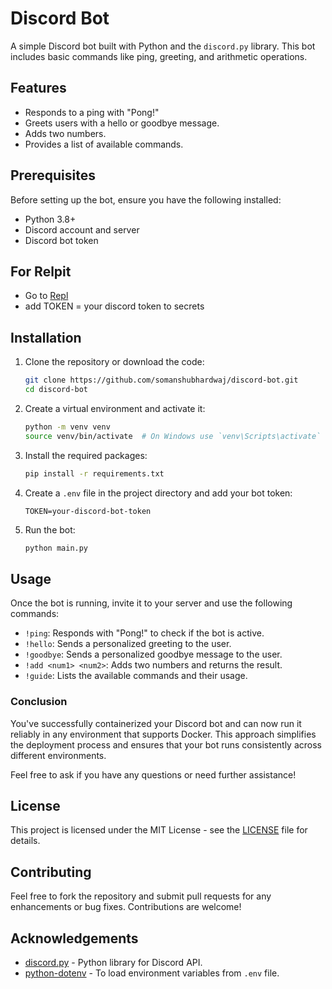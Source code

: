 # Discord Bot

A simple Discord bot built with Python and the `discord.py` library. This bot includes basic commands like ping, greeting, and arithmetic operations.

## Features

- Responds to a ping with "Pong!"
- Greets users with a hello or goodbye message.
- Adds two numbers.
- Provides a list of available commands.

## Prerequisites

Before setting up the bot, ensure you have the following installed:

- Python 3.8+
- Discord account and server
- Discord bot token

## For Relpit

- Go to [Repl](https://replit.com/@somanshubh/discord-bot?v=1)
- add TOKEN = your discord token to secrets

## Installation

1. Clone the repository or download the code:

   ```bash
   git clone https://github.com/somanshubhardwaj/discord-bot.git
   cd discord-bot
    ```


2. Create a virtual environment and activate it:

   ```bash
   python -m venv venv
   source venv/bin/activate  # On Windows use `venv\Scripts\activate`
   ```

3. Install the required packages:

   ```bash
   pip install -r requirements.txt
   ```

4. Create a `.env` file in the project directory and add your bot token:

   ```env
   TOKEN=your-discord-bot-token
   ```

5. Run the bot:

   ```bash
   python main.py
   ```

## Usage

Once the bot is running, invite it to your server and use the following commands:

- `!ping`: Responds with "Pong!" to check if the bot is active.
- `!hello`: Sends a personalized greeting to the user.
- `!goodbye`: Sends a personalized goodbye message to the user.
- `!add <num1> <num2>`: Adds two numbers and returns the result.
- `!guide`: Lists the available commands and their usage.




### Conclusion

You've successfully containerized your Discord bot and can now run it reliably in any environment that supports Docker. This approach simplifies the deployment process and ensures that your bot runs consistently across different environments.

Feel free to ask if you have any questions or need further assistance!

## License

This project is licensed under the MIT License - see the [LICENSE](LICENSE) file for details.

## Contributing

Feel free to fork the repository and submit pull requests for any enhancements or bug fixes. Contributions are welcome!

## Acknowledgements

- [discord.py](https://github.com/Rapptz/discord.py) - Python library for Discord API.
- [python-dotenv](https://github.com/theskumar/python-dotenv) - To load environment variables from `.env` file.



